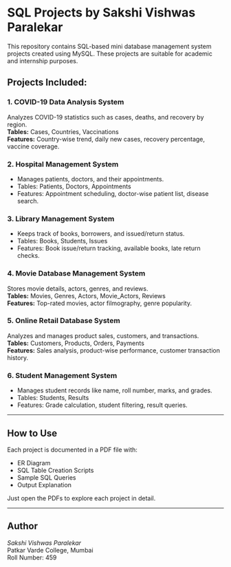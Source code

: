 # SQL Projects by Sakshi Vishwas Paralekar

This repository contains SQL-based mini database management system projects created using MySQL. These projects are suitable for academic and internship purposes.

## Projects Included:

### 1. COVID-19 Data Analysis System
Analyzes COVID-19 statistics such as cases, deaths, and recovery by region.  
**Tables:** Cases, Countries, Vaccinations  
**Features:** Country-wise trend, daily new cases, recovery percentage, vaccine coverage.

### 2. Hospital Management System
- Manages patients, doctors, and their appointments.
- Tables: Patients, Doctors, Appointments
- Features: Appointment scheduling, doctor-wise patient list, disease search.

### 3. Library Management System
- Keeps track of books, borrowers, and issued/return status.
- Tables: Books, Students, Issues
- Features: Book issue/return tracking, available books, late return checks.

### 4. Movie Database Management System
Stores movie details, actors, genres, and reviews.  
**Tables:** Movies, Genres, Actors, Movie_Actors, Reviews  
**Features:** Top-rated movies, actor filmography, genre popularity.

### 5. Online Retail Database System
Analyzes and manages product sales, customers, and transactions.  
**Tables:** Customers, Products, Orders, Payments  
**Features:** Sales analysis, product-wise performance, customer transaction history.
  
### 6. Student Management System
- Manages student records like name, roll number, marks, and grades.
- Tables: Students, Results
- Features: Grade calculation, student filtering, result queries.

---

## How to Use
Each project is documented in a PDF file with:
- ER Diagram
- SQL Table Creation Scripts
- Sample SQL Queries
- Output Explanation

Just open the PDFs to explore each project in detail.

---

## Author
*Sakshi Vishwas Paralekar*  
Patkar Varde College, Mumbai  
Roll Number: 459
